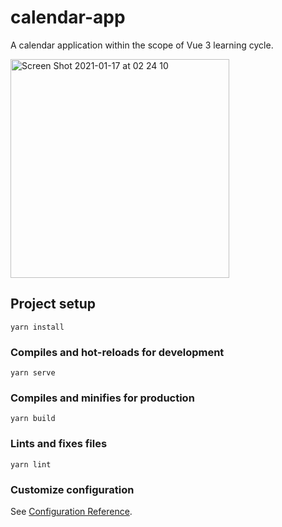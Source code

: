 # calendar-app

A calendar application within the scope of Vue 3 learning cycle.

<img width="350"  alt="Screen Shot 2021-01-17 at 02 24 10" src="https://user-images.githubusercontent.com/59533680/104827080-27f45100-586b-11eb-93da-10e31a2da8fd.png">


## Project setup

```
yarn install
```

### Compiles and hot-reloads for development

```
yarn serve
```

### Compiles and minifies for production

```
yarn build
```

### Lints and fixes files

```
yarn lint
```

### Customize configuration

See [Configuration Reference](https://cli.vuejs.org/config/).

